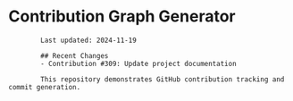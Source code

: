 # Contribution Graph Generator
            
            Last updated: 2024-11-19
            
            ## Recent Changes
            - Contribution #309: Update project documentation
            
            This repository demonstrates GitHub contribution tracking and commit generation.
        